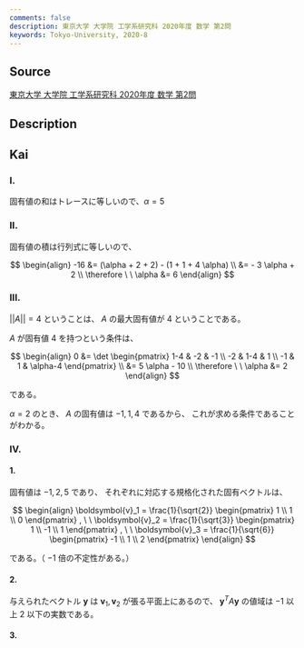 ```yaml
---
comments: false
description: 東京大学 大学院 工学系研究科 2020年度 数学 第2問
keywords: Tokyo-University, 2020-8
---
```


## Source
[東京大学 大学院 工学系研究科 2020年度 数学 第2問](https://www.t.u-tokyo.ac.jp/soe/admission/general-past)

## Description

## Kai
### I.
固有値の和はトレースに等しいので、$\alpha = 5$

### II.
固有値の積は行列式に等しいので、

$$
\begin{align}
-16
&= (\alpha + 2 + 2) - (1 + 1 + 4 \alpha)
\\
&= - 3 \alpha + 2
\\
\therefore \ \ 
\alpha &= 6
\end{align}
$$

### III.
$||A||=4$ ということは、 $A$ の最大固有値が $4$ ということである。

$A$ が固有値 $4$ を持つという条件は、

$$
\begin{align}
0
&= \det \begin{pmatrix}
1-4 & -2 & -1 \\ -2 & 1-4 & 1 \\ -1 & 1 & \alpha-4
\end{pmatrix}
\\
&= 5 \alpha - 10
\\
\therefore \ \ 
\alpha &= 2
\end{align}
$$

である。

$\alpha=2$ のとき、 $A$ の固有値は $-1, 1, 4$ であるから、
これが求める条件であることがわかる。

### IV.
#### 1.
固有値は $-1, 2, 5$ であり、
それぞれに対応する規格化された固有ベクトルは、

$$
\begin{align}
\boldsymbol{v}_1
= \frac{1}{\sqrt{2}} \begin{pmatrix} 1 \\ 1 \\ 0 \end{pmatrix}
, \ \ 
\boldsymbol{v}_2
= \frac{1}{\sqrt{3}} \begin{pmatrix} 1 \\ -1 \\ 1 \end{pmatrix}
, \ \ 
\boldsymbol{v}_3
= \frac{1}{\sqrt{6}} \begin{pmatrix} -1 \\ 1 \\ 2 \end{pmatrix}
\end{align}
$$

である。（ $-1$ 倍の不定性がある。）

#### 2.
与えられたベクトル $\boldsymbol{y}$ は
$\boldsymbol{v}_1, \boldsymbol{v}_2$ が張る平面上にあるので、
$\boldsymbol{y}^T A \boldsymbol{y}$ の値域は
$-1$ 以上 $2$ 以下の実数である。

#### 3.